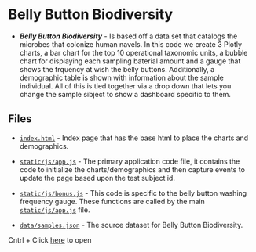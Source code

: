 # Belly Button Biodiversity

- **_Belly Button Biodiversity_** - Is based off a data set that catalogs the microbes that colonize human navels. In this code we create 3 Plotly charts, a bar chart for the top 10 operational taxonomic units, a bubble chart for displaying each sampling baterial amount and a gauge that shows the frquency at wish the belly buttons. Additionally, a demographic table is shown with information about the sample individual. All of this is tied together via a drop down that lets you change the sample sibject to show a dashboard specific to them.

## Files

- [`index.html`](index.html) - Index page that has the base html to place the charts and demographics.

- [`static/js/app.js`](static/js/app.js) - The primary application code file, it contains the code to initialize the charts/demographics and then capture events to update the page based upon the test subject id.

- [`static/js/bonus.js`](static/js/bonus.js) - This code is specific to the belly button washing frequency gauge. These functions are called by the main [`static/js/app.js`](static/js/app.js) file.

- [`data/samples.json`](data/samples.json) - The source dataset for Belly Button Biodiversity.

Cntrl + Click [here](https://jayhjman.github.io/plotly-challenge/) to open
